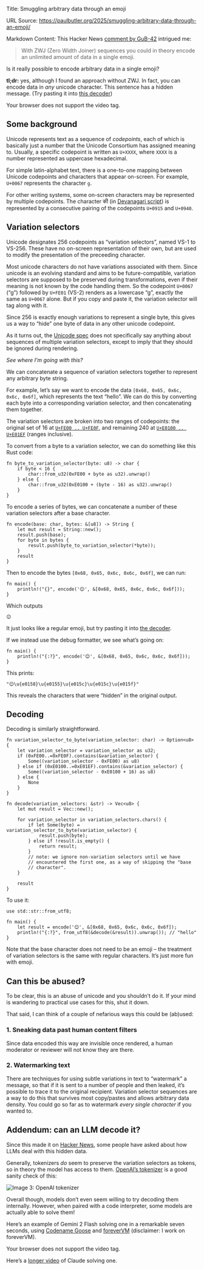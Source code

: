 Title: Smuggling arbitrary data through an emoji

URL Source: https://paulbutler.org/2025/smuggling-arbitrary-data-through-an-emoji/

Markdown Content:
This Hacker News [comment by GuB-42](https://news.ycombinator.com/item?id=42823876) intrigued me:

> With ZWJ (Zero Width Joiner) sequences you could in theory encode an unlimited amount of data in a single emoji.

Is it really possible to encode arbitrary data in a single emoji?

**tl;dr:** yes, although I found an approach without ZWJ. In fact, you can encode data in _any_ unicode character. This sentence has a hidden message󠅟󠅘󠄐󠅝󠅩󠄜󠄐󠅩󠅟󠅥󠄐󠅖󠅟󠅥󠅞󠅔󠄐󠅤󠅘󠅕󠄐󠅘󠅙󠅔󠅔󠅕󠅞󠄐󠅝󠅕󠅣󠅣󠅑󠅗󠅕󠄐󠅙󠅞󠄐󠅤󠅘󠅕󠄐󠅤󠅕󠅨󠅤󠄑. (Try pasting it into [this decoder](https://emoji.paulbutler.org/?mode=decode))

 Your browser does not support the video tag.

Some background
---------------

Unicode represents text as a sequence of _codepoints_, each of which is basically just a number that the Unicode Consortium has assigned meaning to. Usually, a specific codepoint is written as `U+XXXX`, where `XXXX` is a number represented as uppercase hexadecimal.

For simple latin-alphabet text, there is a one-to-one mapping between Unicode codepoints and characters that appear on-screen. For example, `U+0067` represents the character `g`.

For other writing systems, some on-screen characters may be represented by multiple codepoints. The character की (in [Devanagari script](https://en.wikipedia.org/wiki/Devanagari)) is represented by a consecutive pairing of the codepoints `U+0915` and `U+0940`.

Variation selectors
-------------------

Unicode designates 256 codepoints as “variation selectors”, named VS-1 to VS-256. These have no on-screen representation of their own, but are used to modify the presentation of the preceeding character.

Most unicode characters do not have variations associated with them. Since unicode is an evolving standard and aims to be future-compatible, variation selectors are supposed to be preserved during transformations, even if their meaning is not known by the code handling them. So the codepoint `U+0067` (“g”) followed by `U+FE01` (VS-2) renders as a lowercase “g”, exactly the same as `U+0067` alone. But if you copy and paste it, the variation selector will tag along with it.

Since 256 is exactly enough variations to represent a single byte, this gives us a way to “hide” one byte of data in any other unicode codepoint.

As it turns out, the [Unicode spec](https://www.unicode.org/versions/Unicode16.0.0/) does not specifically say anything about sequences of multiple variation selectors, except to imply that they should be ignored during rendering.

_See where I’m going with this?_

We can concatenate a sequence of variation selectors together to represent any arbitrary byte string.

For example, let’s say we want to encode the data `[0x68, 0x65, 0x6c, 0x6c, 0x6f]`, which represents the text “hello”. We can do this by converting each byte into a corresponding variation selector, and then concatenating them together.

The variation selectors are broken into two ranges of codepoints: the original set of 16 at [`U+FE00 .. U+FE0F`](https://unicode.org/charts/nameslist/n_FE00.html), and remaining 240 at [`U+E0100 .. U+E01EF`](https://unicode.org/charts/nameslist/n_E0100.html) (ranges inclusive).

To convert from a byte to a variation selector, we can do something like this Rust code:

```
fn byte_to_variation_selector(byte: u8) -> char {
    if byte < 16 {
        char::from_u32(0xFE00 + byte as u32).unwrap()
    } else {
        char::from_u32(0xE0100 + (byte - 16) as u32).unwrap()
    }
}
```

To encode a series of bytes, we can concatenate a number of these variation selectors after a base character.

```
fn encode(base: char, bytes: &[u8]) -> String {
    let mut result = String::new();
    result.push(base);
    for byte in bytes {
        result.push(byte_to_variation_selector(*byte));
    }
    result
}
```

Then to encode the bytes `[0x68, 0x65, 0x6c, 0x6c, 0x6f]`, we can run:

```
fn main() {
    println!("{}", encode('😊', &[0x68, 0x65, 0x6c, 0x6c, 0x6f]));
}
```

Which outputs

```
😊󠅘󠅕󠅜󠅜󠅟
```

It just looks like a regular emoji, but try pasting it into [the decoder](https://emoji.paulbutler.org/?mode=decode).

If we instead use the debug formatter, we see what’s going on:

```
fn main() {
    println!("{:?}", encode('😊', &[0x68, 0x65, 0x6c, 0x6c, 0x6f]));
}
```

This prints:

```
"😊\u{e0158}\u{e0155}\u{e015c}\u{e015c}\u{e015f}"
```

This reveals the characters that were “hidden” in the original output.

Decoding
--------

Decoding is similarly straightforward.

```
fn variation_selector_to_byte(variation_selector: char) -> Option<u8> {
    let variation_selector = variation_selector as u32;
    if (0xFE00..=0xFE0F).contains(&variation_selector) {
        Some((variation_selector - 0xFE00) as u8)
    } else if (0xE0100..=0xE01EF).contains(&variation_selector) {
        Some((variation_selector - 0xE0100 + 16) as u8)
    } else {
        None
    }
}

fn decode(variation_selectors: &str) -> Vec<u8> {
    let mut result = Vec::new();
    
    for variation_selector in variation_selectors.chars() {
        if let Some(byte) = variation_selector_to_byte(variation_selector) {
            result.push(byte);
        } else if !result.is_empty() {
            return result;
        }
        // note: we ignore non-variation selectors until we have
        // encountered the first one, as a way of skipping the "base
        // character".
    }

    result
}
```

To use it:

```
use std::str::from_utf8;

fn main() {
    let result = encode('😊', &[0x68, 0x65, 0x6c, 0x6c, 0x6f]);
    println!("{:?}", from_utf8(&decode(&result)).unwrap()); // "hello"
}
```

Note that the base character does not need to be an emoji – the treatment of variation selectors is the same with regular characters. It’s just more fun with emoji.

Can this be abused?
-------------------

To be clear, this is an abuse of unicode and you shouldn’t do it. If your mind is wandering to practical use cases for this, shut it down.

That said, I can think of a couple of nefarious ways this could be (ab)used:

### 1\. Sneaking data past human content filters

Since data encoded this way are invisible once rendered, a human moderator or reviewer will not know they are there.

### 2\. Watermarking text

There are techniques for using subtle variations in text to “watermark” a message, so that if it is sent to a number of people and then leaked, it’s possible to trace it to the original recipient. Variation selector sequences are a way to do this that survives most copy/pastes and allows arbitrary data density. You could go so far as to watermark _every single character_ if you wanted to.

Addendum: can an LLM decode it?
-------------------------------

Since this made it on [Hacker News](https://news.ycombinator.com/item?id=43023508), some people have asked about how LLMs deal with this hidden data.

Generally, tokenizers _do_ seem to preserve the variation selectors as tokens, so in theory the model has access to them. [OpenAI’s tokenizer](https://platform.openai.com/tokenizer) is a good sanity check of this:

![Image 3: OpenAI tokenizer](https://paulbutler.org/2025/smuggling-arbitrary-data-through-an-emoji/tokenizer.png)

Overall though, models don’t even seem willing to try decoding them internally. However, when paired with a code interpreter, some models are actually able to solve them!

Here’s an example of Gemini 2 Flash solving one in a remarkable seven seconds, using [Codename Goose](https://block.github.io/goose/) and [foreverVM](https://forevervm.com/) (disclaimer: I work on foreverVM).

Your browser does not support the video tag.

Here’s a [longer video](https://x.com/paulgb/status/1889834975853523323) of Claude solving one.
